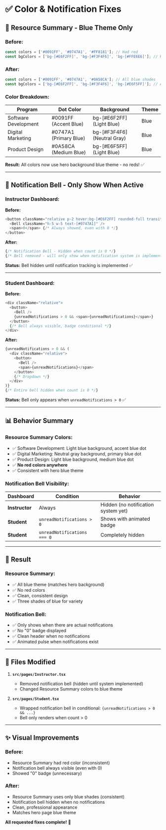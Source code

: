 # ✅ Color & Notification Fixes

## 🎨 Resource Summary - Blue Theme Only

### Before:
```typescript
const colors = ['#0091FF', '#0747A1', '#FF8181']; // Had red
const bgColors = ['bg-[#E6F2FF]', 'bg-[#F3F4F6]', 'bg-[#FFE6E6]']; // Had red bg
```

### After:
```typescript
const colors = ['#0091FF', '#0747A1', '#0A58CA']; // All blue shades
const bgColors = ['bg-[#E6F2FF]', 'bg-[#F3F4F6]', 'bg-[#E6F5FF]']; // All blue/neutral
```

### Color Breakdown:
| Program | Dot Color | Background | Theme |
|---------|-----------|------------|-------|
| Software Development | #0091FF (Accent Blue) | bg-[#E6F2FF] (Light Blue) | Blue |
| Digital Marketing | #0747A1 (Primary Blue) | bg-[#F3F4F6] (Neutral Gray) | Blue |
| Product Design | #0A58CA (Medium Blue) | bg-[#E6F5FF] (Light Blue) | Blue |

**Result:** All colors now use hero background blue theme - no reds! ✅

---

## 🔔 Notification Bell - Only Show When Active

### Instructor Dashboard:

**Before:**
```typescript
<button className="relative p-2 hover:bg-[#E6F2FF] rounded-full transition-colors">
  <Bell className="h-5 w-5 text-[#0747A1]" />
  <span>0</span> {/* Always showed, even with 0 */}
</button>
```

**After:**
```typescript
{/* Notification Bell - Hidden when count is 0 */}
{/* Bell removed - will only show when notification system is implemented */}
```

**Status:** Bell hidden until notification tracking is implemented ✅

---

### Student Dashboard:

**Before:**
```typescript
<div className="relative">
  <button>
    <Bell />
    {unreadNotifications > 0 && <span>{unreadNotifications}</span>}
  </button>
  {/* Bell always visible, badge conditional */}
</div>
```

**After:**
```typescript
{unreadNotifications > 0 && (
  <div className="relative">
    <button>
      <Bell />
      <span>{unreadNotifications}</span>
    </button>
    {/* Dropdown */}
  </div>
)}
{/* Entire bell hidden when count is 0 */}
```

**Status:** Bell only appears when `unreadNotifications > 0` ✅

---

## 📊 Behavior Summary

### Resource Summary Colors:
- ✅ Software Development: Light blue background, accent blue dot
- ✅ Digital Marketing: Neutral gray background, primary blue dot
- ✅ Product Design: Light blue background, medium blue dot
- ✅ **No red colors anywhere**
- ✅ Consistent with hero blue theme

### Notification Bell Visibility:

| Dashboard | Condition | Behavior |
|-----------|-----------|----------|
| **Instructor** | Always | Hidden (no notification system yet) |
| **Student** | `unreadNotifications > 0` | Shows with animated badge |
| **Student** | `unreadNotifications === 0` | Completely hidden |

---

## 🎯 Result

### Resource Summary:
- ✅ All blue theme (matches hero background)
- ✅ No red colors
- ✅ Clean, consistent design
- ✅ Three shades of blue for variety

### Notification Bell:
- ✅ Only shows when there are actual notifications
- ✅ No "0" badge displayed
- ✅ Clean header when no notifications
- ✅ Animated pulse when notifications exist

---

## 📁 Files Modified

1. **`src/pages/Instructor.tsx`**
   - Removed notification bell (hidden until system implemented)
   - Changed Resource Summary colors to blue theme

2. **`src/pages/Student.tsx`**
   - Wrapped notification bell in conditional: `{unreadNotifications > 0 && ...}`
   - Bell only renders when count > 0

---

## ✨ Visual Improvements

### Before:
- Resource Summary had red color (inconsistent)
- Notification bell always visible (even with 0)
- Showed "0" badge (unnecessary)

### After:
- Resource Summary uses only blue shades (consistent)
- Notification bell hidden when no notifications
- Clean, professional appearance
- Matches hero page blue theme

**All requested fixes complete!** 🎉
